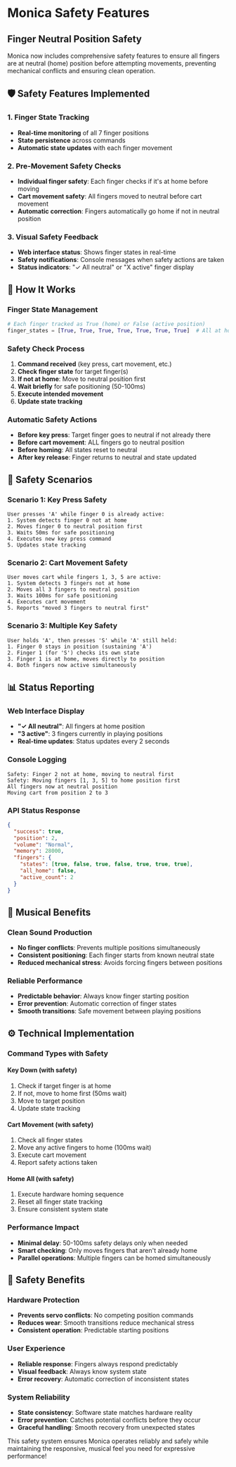 # Monica Safety Features

## Finger Neutral Position Safety

Monica now includes comprehensive safety features to ensure all fingers are at neutral (home) position before attempting movements, preventing mechanical conflicts and ensuring clean operation.

## 🛡️ Safety Features Implemented

### **1. Finger State Tracking**
- **Real-time monitoring** of all 7 finger positions
- **State persistence** across commands
- **Automatic state updates** with each finger movement

### **2. Pre-Movement Safety Checks**
- **Individual finger safety**: Each finger checks if it's at home before moving
- **Cart movement safety**: All fingers moved to neutral before cart movement
- **Automatic correction**: Fingers automatically go home if not in neutral position

### **3. Visual Safety Feedback**
- **Web interface status**: Shows finger states in real-time
- **Safety notifications**: Console messages when safety actions are taken
- **Status indicators**: "✓ All neutral" or "X active" finger display

## 🔧 How It Works

### **Finger State Management**
```python
# Each finger tracked as True (home) or False (active position)
finger_states = [True, True, True, True, True, True, True]  # All at home
```

### **Safety Check Process**
1. **Command received** (key press, cart movement, etc.)
2. **Check finger state** for target finger(s)
3. **If not at home**: Move to neutral position first
4. **Wait briefly** for safe positioning (50-100ms)
5. **Execute intended movement**
6. **Update state tracking**

### **Automatic Safety Actions**
- **Before key press**: Target finger goes to neutral if not already there
- **Before cart movement**: ALL fingers go to neutral position
- **Before homing**: All states reset to neutral
- **After key release**: Finger returns to neutral and state updated

## 🎯 Safety Scenarios

### **Scenario 1: Key Press Safety**
```
User presses 'A' while finger 0 is already active:
1. System detects finger 0 not at home
2. Moves finger 0 to neutral position first
3. Waits 50ms for safe positioning  
4. Executes new key press command
5. Updates state tracking
```

### **Scenario 2: Cart Movement Safety**
```
User moves cart while fingers 1, 3, 5 are active:
1. System detects 3 fingers not at home
2. Moves all 3 fingers to neutral position
3. Waits 100ms for safe positioning
4. Executes cart movement
5. Reports "moved 3 fingers to neutral first"
```

### **Scenario 3: Multiple Key Safety**
```
User holds 'A', then presses 'S' while 'A' still held:
1. Finger 0 stays in position (sustaining 'A')
2. Finger 1 (for 'S') checks its own state
3. Finger 1 is at home, moves directly to position
4. Both fingers now active simultaneously
```

## 📊 Status Reporting

### **Web Interface Display**
- **"✓ All neutral"**: All fingers at home position
- **"3 active"**: 3 fingers currently in playing positions
- **Real-time updates**: Status updates every 2 seconds

### **Console Logging**
```
Safety: Finger 2 not at home, moving to neutral first
Safety: Moving fingers [1, 3, 5] to home position first
All fingers now at neutral position
Moving cart from position 2 to 3
```

### **API Status Response**
```json
{
  "success": true,
  "position": 2,
  "volume": "Normal", 
  "memory": 28000,
  "fingers": {
    "states": [true, false, true, false, true, true, true],
    "all_home": false,
    "active_count": 2
  }
}
```

## 🎵 Musical Benefits

### **Clean Sound Production**
- **No finger conflicts**: Prevents multiple positions simultaneously
- **Consistent positioning**: Each finger starts from known neutral state
- **Reduced mechanical stress**: Avoids forcing fingers between positions

### **Reliable Performance**
- **Predictable behavior**: Always know finger starting position
- **Error prevention**: Automatic correction of finger states
- **Smooth transitions**: Safe movement between playing positions

## ⚙️ Technical Implementation

### **Command Types with Safety**

#### **Key Down (with safety)**
1. Check if target finger is at home
2. If not, move to home first (50ms wait)
3. Move to target position
4. Update state tracking

#### **Cart Movement (with safety)**
1. Check all finger states
2. Move any active fingers to home (100ms wait)
3. Execute cart movement
4. Report safety actions taken

#### **Home All (with safety)**
1. Execute hardware homing sequence
2. Reset all finger state tracking
3. Ensure consistent system state

### **Performance Impact**
- **Minimal delay**: 50-100ms safety delays only when needed
- **Smart checking**: Only moves fingers that aren't already home
- **Parallel operations**: Multiple fingers can be homed simultaneously

## 🚨 Safety Benefits

### **Hardware Protection**
- **Prevents servo conflicts**: No competing position commands
- **Reduces wear**: Smooth transitions reduce mechanical stress
- **Consistent operation**: Predictable starting positions

### **User Experience**
- **Reliable response**: Fingers always respond predictably
- **Visual feedback**: Always know system state
- **Error recovery**: Automatic correction of inconsistent states

### **System Reliability**
- **State consistency**: Software state matches hardware reality
- **Error prevention**: Catches potential conflicts before they occur
- **Graceful handling**: Smooth recovery from unexpected states

This safety system ensures Monica operates reliably and safely while maintaining the responsive, musical feel you need for expressive performance!

